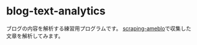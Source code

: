 # blog-text-analytics

ブログの内容を解析する練習用プログラムです。
[scraping-ameblo](https://github.com/myamyu/scraping-ameblo)で収集した文章を解析してみます。
